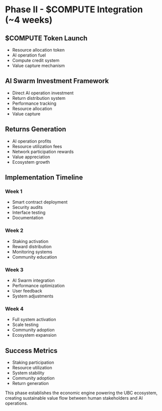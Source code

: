 # Phase II - $COMPUTE Integration (~4 weeks)

## $COMPUTE Token Launch
- Resource allocation token
- AI operation fuel
- Compute credit system
- Value capture mechanism

## AI Swarm Investment Framework
- Direct AI operation investment
- Return distribution system
- Performance tracking
- Resource allocation
- Value capture

## Returns Generation
- AI operation profits
- Resource utilization fees
- Network participation rewards
- Value appreciation
- Ecosystem growth

## Implementation Timeline
### Week 1
- Smart contract deployment
- Security audits
- Interface testing
- Documentation

### Week 2
- Staking activation
- Reward distribution
- Monitoring systems
- Community education

### Week 3
- AI Swarm integration
- Performance optimization
- User feedback
- System adjustments

### Week 4
- Full system activation
- Scale testing
- Community adoption
- Ecosystem expansion

## Success Metrics
- Staking participation
- Resource utilization
- System stability
- Community adoption
- Return generation

This phase establishes the economic engine powering the UBC ecosystem, creating sustainable value flow between human stakeholders and AI operations.
